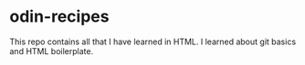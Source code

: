 # odin-recipes
This repo contains all that I have learned in HTML.
I learned about git basics and HTML boilerplate.


